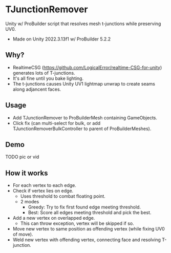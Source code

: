 # TJunctionRemover
Unity w/ ProBuilder script that resolves mesh t-junctions while preserving UV0.
- Made on Unity 2022.3.13f1 w/ ProBuilder 5.2.2
## Why?
- RealtimeCSG (https://github.com/LogicalError/realtime-CSG-for-unity) generates lots of T-junctions.
- It's all fine until you bake lighting.
- The t-junctions causes Unity UV1 lightmap unwrap to create seams along adjancent faces.
## Usage
- Add TJunctionRemover to ProBuilderMesh containing GameObjects.
- Click fix (can multi-select for bulk, or add TJunctionRemoverBulkController to parent of ProBuilderMeshes).
## Demo
TODO pic or vid
## How it works
- For each vertex to each edge.
- Check if vertex lies on edge.
  - Uses threshold to combat floating point.
  - 2 modes
    - Greedy: Try to fix first found edge meeting threshold.
    - Best: Score all edges meeting threshold and pick the best.
- Add a new vertex on overlapped edge.
  - This can throw exception, vertex will be skipped if so.
- Move new vertex to same position as offending vertex (while fixing UV0 of move).
- Weld new vertex with offending vertex, connecting face and resolving T-junction.
